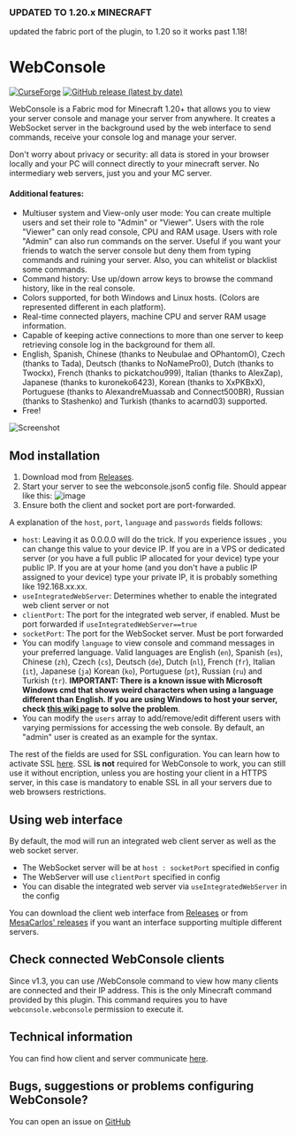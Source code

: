 ### UPDATED TO 1.20.x MINECRAFT
updated the fabric port of the plugin, to 1.20 so it works past 1.18!

# WebConsole

[![CurseForge](http://cf.way2muchnoise.eu/564872.svg)](https://www.curseforge.com/minecraft/mc-mods/webconsole)
[![GitHub release (latest by date)](https://img.shields.io/github/v/release/t2pellet/WebConsole)](https://github.com/t2pellet/WebConsole/releases/latest)

WebConsole is a Fabric mod for Minecraft 1.20+ that allows you to view your server console and manage your server from anywhere. It creates a WebSocket server in the background used by the web interface to send commands, receive your console log and manage your server.

Don't worry about privacy or security: all data is stored in your browser locally and your PC will connect directly to your minecraft server. No intermediary web servers, just you and your MC server.

#### Additional features:
* Multiuser system and View-only user mode: You can create multiple users and set their role to "Admin" or "Viewer". Users with the role "Viewer" can only read console, CPU and RAM usage. Users with role "Admin" can also run commands on the server. Useful if you want your friends to watch the server console but deny them from typing commands and ruining your server. Also, you can whitelist or blacklist some commands.
* Command history: Use up/down arrow keys to browse the command history, like in the real console.
* Colors supported, for both Windows and Linux hosts. (Colors are represented different in each platform).
* Real-time connected players, machine CPU and server RAM usage information.
* Capable of keeping active connections to more than one server to keep retrieving console log in the background for them all.
* English, Spanish, Chinese (thanks to Neubulae and OPhantomO), Czech (thanks to Tada), Deutsch (thanks to NoNamePro0), Dutch (thanks to Twockx), French (thanks to pickatchou999), Italian (thanks to AlexZap), Japanese (thanks to kuroneko6423), Korean (thanks to XxPKBxX), Portuguese (thanks to AlexandreMuassab and Connect500BR), Russian (thanks to Stashenko) and Turkish (thanks to acarnd03) supported.
* Free!

![Screenshot](https://i.imgur.com/sN1sYju.png)


## Mod installation

1. Download mod from [Releases](https://www.curseforge.com/minecraft/mc-mods/webconsole/files).
2. Start your server to see the webconsole.json5 config file. Should appear like this:
![image](https://i.imgur.com/G4WoOlu.png)
3. Ensure both the client and socket port are port-forwarded.

A explanation of the `host`, `port`, `language` and `passwords` fields follows:
- `host`: Leaving it as 0.0.0.0 will do the trick. If you experience issues , you can change this value to your device IP. If you are in a VPS or dedicated server (or you have a full public IP allocated for your device) type your public IP. If you are at your home (and you don't have a public IP assigned to your device) type your private IP, it is probably something like 192.168.xx.xx.
- `useIntegratedWebServer`: Determines whether to enable the integrated web client server or not
- `clientPort`: The port for the integrated web server, if enabled. Must be port forwarded if `useIntegratedWebServer==true`
- `socketPort`: The port for the WebSocket server. Must be port forwarded
- You can modify `language` to view console and command messages in your preferred language. Valid languages are English (`en`), Spanish (`es`), Chinese (`zh`), Czech (`cs`), Deutsch (`de`), Dutch (`nl`), French (`fr`), Italian (`it`), Japanese (`ja`) Korean (`ko`), Portuguese (`pt`), Russian (`ru`) and Turkish (`tr`). **IMPORTANT: There is a known issue with Microsoft Windows cmd that shows weird characters when using a language different than English. If you are using Windows to host your server, check [this wiki page](https://github.com/mesacarlos/WebConsole/wiki/Show-local-characters-in-Windows-Console) to solve the problem**.
- You can modify the `users` array to add/remove/edit different users with varying permissions for accessing the web console. By default, an "admin" user is created as an example for the syntax.

The rest of the fields are used for SSL configuration. You can learn how to activate SSL [here](https://github.com/mesacarlos/WebConsole/wiki/SSL-Configuration). SSL **is not** required for WebConsole to work, you can still use it without encription, unless you are hosting your client in a HTTPS server, in this case is mandatory to enable SSL in all your servers due to web browsers restrictions.


## Using web interface

By default, the mod will run an integrated web client server as well as the web socket server.
- The WebSocket server will be at `host : socketPort` specified in config
- The WebServer will use `clientPort` specified in config
- You can disable the integrated web server via `useIntegratedWebServer` in the config

You can download the client web interface from [Releases](https://github.com/t2pellet/WebConsole/releases) or from [MesaCarlos' releases](https://github.com/mesacarlos/WebConsole/releases) if you want an interface supporting multiple different servers.

## Check connected WebConsole clients
Since v1.3, you can use /WebConsole command to view how many clients are connected and their IP address. This is the only Minecraft command provided by this plugin. This command requires you to have `webconsole.webconsole` permission to execute it.


## Technical information

You can find how client and server communicate [here](https://github.com/mesacarlos/WebConsole/wiki/WebSocket-commands-and-responses).

## Bugs, suggestions or problems configuring WebConsole?
You can open an issue on [GitHub](https://github.com/t2pellet/WebConsole/issues)
